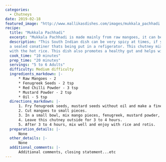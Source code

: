 ```yaml
--- 
categories: 
  - Chutneys
date: 2019-02-18
featured_image: "http://www.mallikasdishes.com/images/mukkala_pachhadi.jpg"
recipe:
  title: "Mukkala Pachhadi"
  excerpt: "Mukkala Pachhadi is made mainly from raw mangoes, it can be eaten with hot rice, rotis, idls, and dosas."
  description: "This South Indian dish can be very spicy at times, if you love spicy things, then this is your kind of meal! It can last up to a month in 
  a sealed conatiner thats being put in a refigerator. This chutney mixes well with rice because this chutney is eaten well when its cold, and that contrasts 
  with the hot rice. This dish also promotes a healthy gut and helps with disgestion."
  cook_time: "10 minutes"
  prep_time: "20 minutes"
  servings: "5 to 6 Adults"
  difficulty: Medium difficulty
  ingredients_markdown: |-
      * Raw Mangoes - 2
      * Fenugreek Seeds - 2 tsp
      * Red Chilli Powder - 3 tsp 
      * Mustard Powder - 2 tsp
      * Oil - 5 tsp
  directions_markdown: |-
      1. Fry fenugreek seeds, mustard seeds without oil and make a fine powder by grinding it.
      2. Cut mangoes to small pieces.
      3. In a small bowl, mix mango pieces, fenugreek, mustard powder, oil and salt together.
      4. Leave this chutney outside for 3 to 4 hours.
      5. After 3 to 4 hours, mix well and enjoy with rice and rotis.
  preparation_details: |-
      None
  other_details: |-
      None
  additional_comments: |-
      Additional comments, closing statement...etc
---
```

